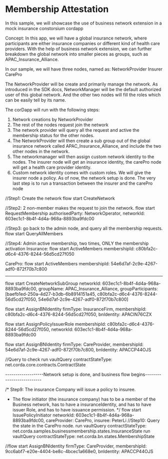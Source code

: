 # Membership Attestation


In this sample, we will showcase the use of business network extension in a mock insurance constorsium cordapp

Concept:
In this app, we will have a global insurance network, where participants are either insurance companies or different kind of health care providers.
With the help of business network extension, we can further breakdown the global network into smaller pieces as groups, such as APAC_Insurance_Alliance.

In our sample, we will have three nodes, named as:
NetworkProvider
Insurer
CarePro

The NetworkProvider will be create and primarily manage the network. As introduced in the SDK docs, NetworkManager will be the default authorized user of this global network. And the other two nodes will fill the roles which can be easily tell by its name.

The corDapp will run with the following steps:
1. Network creations by NetworkProvider
2. The rest of the nodes request join the network
3. The network provider will query all the request and active the membership status for the other nodes.
4. The NetworkProvider will then create a sub group out of the global insurance network called APAC_Insurance_Alliance, and include the two other nodes in the network.
5. The networkmanager will then assign custom network identity to the nodes. The insurer node will get an insurance identity, the carePro node will get a health care provider identity.
6. Custom network identity comes with custom roles. We will give the insurer node a policy.
   As of now, the network setup is done. The very last step is to run a transaction between the insurer and the carePro node




//Step1: Create the network
flow start CreateNetwork

//Step2: 2 non-member makes the request to join the network.
flow start RequestMembership authorisedParty: NetworkOperator, networkId: 603ec1c1-8b4f-4d4a-968a-8893ba9fdc00

//Step3: go back to the admin node, and query all the membership requests.
flow start QueryAllMembers

//Step4: Admin active membership, two times, ONLY the membership activation
Insurance:
flow start ActiveMembers membershipId: c80bfa2c-d6c4-4376-8244-56d5cd27f050

CarePro:
flow start ActiveMembers membershipId: 54e6d7af-2c9e-4267-adf0-872f70b7c800

---------------------
flow start CreateNetworkSubGroup networkId: 603ec1c1-8b4f-4d4a-968a-8893ba9fdc00, groupName: APAC_Insurance_Alliance, groupParticipants: [baefb1ed-250a-4d27-b3db-6b8914151a45, c80bfa2c-d6c4-4376-8244-56d5cd27f050, 54e6d7af-2c9e-4267-adf0-872f70b7c800]

flow start AssignBNIdentity firmType: InsuranceFirm, membershipId: c80bfa2c-d6c4-4376-8244-56d5cd27f050, bnIdentity: APACIN76CZX

flow start AssignPolicyIssuerRole membershipId: c80bfa2c-d6c4-4376-8244-56d5cd27f050, networkId: 603ec1c1-8b4f-4d4a-968a-8893ba9fdc00

flow start AssignBNIdentity firmType: CareProvider, membershipId: 54e6d7af-2c9e-4267-adf0-872f70b7c800, bnIdentity: APACCP44OJS


//Query to check
run vaultQuery contractStateType: net.corda.core.contracts.ContractState

-------------------Network setup is done, and business flow begins--------------------------

/* Step9: The insurance Company will issue a policy to insuree.
* The flow initiator (the insurance company) has to be a member of the Business network, has to have a insuranceIdentity, and has to have issuer Role, and has to have issuance permission.
  */ 
flow start IssuePolicyInitiator networkId: 603ec1c1-8b4f-4d4a-968a-8893ba9fdc00, careProvider: CarePro, insuree: PeterLi
//Step10: Query the state in the CarePro node.
run vaultQuery contractStateType: net.corda.samples.businessmembership.states.InsuranceState
run vaultQuery contractStateType: net.corda.bn.states.MembershipState


//flow start AssignBNIdentity firmType: CareProvider, membershipId: 9cc6abf7-e20e-4404-be8c-4bcec1a668e0, bnIdentity: APACCP44OJS
